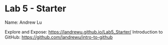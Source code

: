 # Lab 5 - Starter

Name: Andrew Lu

Explore and Expose: https://landrewu.github.io/Lab5_Starter/
Introduction to GitHub: https://github.com/landrewu/intro-to-github